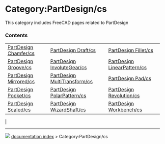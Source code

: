 # Category:PartDesign/cs
This category includes FreeCAD pages related to PartDesign

### Contents

|     |     |     |
| --- | --- | --- |
| [PartDesign Chamfer/cs](PartDesign_Chamfer/cs.md) | [PartDesign Draft/cs](PartDesign_Draft/cs.md) | [PartDesign Fillet/cs](PartDesign_Fillet/cs.md) |
| [PartDesign Groove/cs](PartDesign_Groove/cs.md) | [PartDesign InvoluteGear/cs](PartDesign_InvoluteGear/cs.md) | [PartDesign LinearPattern/cs](PartDesign_LinearPattern/cs.md) |
| [PartDesign Mirrored/cs](PartDesign_Mirrored/cs.md) | [PartDesign MultiTransform/cs](PartDesign_MultiTransform/cs.md) | [PartDesign Pad/cs](PartDesign_Pad/cs.md) |
| [PartDesign Pocket/cs](PartDesign_Pocket/cs.md) | [PartDesign PolarPattern/cs](PartDesign_PolarPattern/cs.md) | [PartDesign Revolution/cs](PartDesign_Revolution/cs.md) |
| [PartDesign Scaled/cs](PartDesign_Scaled/cs.md) | [PartDesign WizardShaft/cs](PartDesign_WizardShaft/cs.md) | [PartDesign Workbench/cs](PartDesign_Workbench/cs.md) |
|



---
![](images/Right_arrow.png) [documentation index](../README.md) > Category:PartDesign/cs
